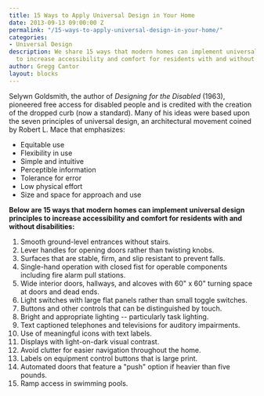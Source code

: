 ```yaml
---
title: 15 Ways to Apply Universal Design in Your Home
date: 2013-09-13 09:00:00 Z
permalink: "/15-ways-to-apply-universal-design-in-your-home/"
categories:
- Universal Design
description: We share 15 ways that modern homes can implement universal design principles
  to increase accessibility and comfort for residents with and without disabilities
author: Gregg Cantor
layout: blocks
---
```


Selywn Goldsmith, the author of <em>Designing for the Disabled</em> (1963), pioneered free access for disabled people and is credited with the creation of the dropped curb (now a standard). Many of his ideas were based upon the seven principles of universal design, an architectural movement coined by Robert L. Mace that emphasizes:
<ul>
	<li>Equitable use</li>
	<li>Flexibility in use</li>
	<li>Simple and intuitive</li>
	<li>Perceptible information</li>
	<li>Tolerance for error</li>
	<li>Low physical effort</li>
	<li>Size and space for approach and use</li>
</ul>

**Below are 15 ways that modern homes can implement universal design principles to increase accessibility and comfort for residents with and without disabilities:**

<ol>
	<li>Smooth ground-level entrances without stairs.</li>
	<li>Lever handles for opening doors rather than twisting knobs.</li>
	<li>Surfaces that are stable, firm, and slip resistant to prevent falls.</li>
	<li>Single-hand operation with closed fist for operable components including fire alarm pull stations.</li>
	<li>Wide interior doors, hallways, and alcoves with 60" x 60" turning space at doors and dead ends.</li>
	<li>Light switches with large flat panels rather than small toggle switches.</li>
	<li>Buttons and other controls that can be distinguished by touch.</li>
	<li>Bright and appropriate lighting -- particularly task lighting.</li>
	<li>Text captioned telephones and televisions for auditory impairments.</li>
	<li>Use of meaningful icons with text labels.</li>
	<li>Displays with light-on-dark visual contrast.</li>
	<li>Avoid clutter for easier navigation throughout the home.</li>
	<li>Labels on equipment control buttons that is large print.</li>
	<li>Automated doors that feature a "push" option if heavier than five pounds.</li>
	<li>Ramp access in swimming pools.</li>
</ol>
